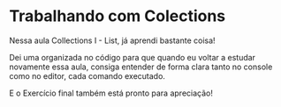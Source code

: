 # Trabalhando com Colections

Nessa aula Collections I - List, já aprendi bastante coisa!

Dei uma organizada no código para que quando eu voltar a estudar novamente essa aula, consiga entender de forma clara tanto no console como no editor, cada comando executado.

E o Exercício final também está pronto para apreciação!
